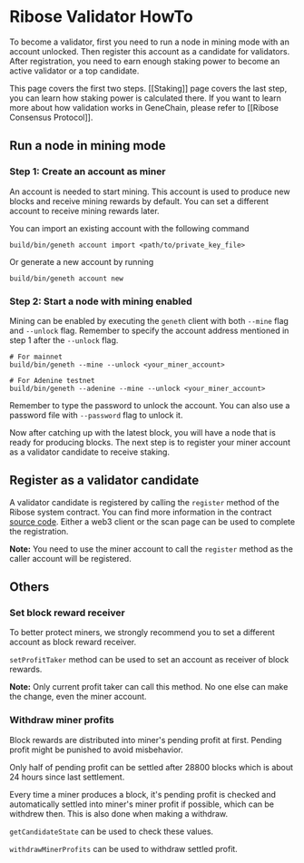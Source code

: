 # Ribose Validator HowTo

To become a validator, first you need to run a node in mining mode with an account unlocked. Then register this account as a candidate for validators. After registration, you need to earn enough staking power to become an active validator or a top candidate.

This page covers the first two steps. [[Staking]] page covers the last step, you can learn how staking power is calculated there. If you want to learn more about how validation works in GeneChain, please refer to [[Ribose Consensus Protocol]].

## Run a node in mining mode

### Step 1: Create an account as miner

An account is needed to start mining. This account is used to produce new blocks and receive mining rewards by default. You can set a different account to receive mining rewards later.

You can import an existing account with the following command

```shell
build/bin/geneth account import <path/to/private_key_file>
```

Or generate a new account by running

```shell
build/bin/geneth account new
```

### Step 2: Start a node with mining enabled

Mining can be enabled by executing the `geneth` client with both `--mine` flag and `--unlock` flag. Remember to specify the account address mentioned in step 1 after the `--unlock` flag.

```shell
# For mainnet
build/bin/geneth --mine --unlock <your_miner_account>

# For Adenine testnet
build/bin/geneth --adenine --mine --unlock <your_miner_account>
```

Remember to type the password to unlock the account. You can also use a password file with `--password` flag to unlock it.

Now after catching up with the latest block, you will have a node that is ready for producing blocks. The next step is to register your miner account as a validator candidate to receive staking.

## Register as a validator candidate

A validator candidate is registered by calling the `register` method of the Ribose system contract. You can find more information in the contract [source code](https://github.com/genechain-io/system-contract/blob/master/contracts/Ribose.sol). Either a web3 client or the scan page can be used to complete the registration.

**Note:** You need to use the miner account to call the `register` method as the caller account will be registered.

## Others

### Set block reward receiver
To better protect miners, we strongly recommend you to set a different account as block reward receiver.

`setProfitTaker` method can be used to set an account as receiver of block rewards.

**Note:** Only current profit taker can call this method. No one else can make the change, even the miner account.

### Withdraw miner profits
Block rewards are distributed into miner's pending profit at first. Pending profit might be punished to avoid misbehavior.

Only half of pending profit can be settled after 28800 blocks which is about 24 hours since last settlement.

Every time a miner produces a block, it's pending profit is checked and automatically settled into miner's miner profit if possible, which can be withdrew then. This is also done when making a withdraw.

`getCandidateState` can be used to check these values.

`withdrawMinerProfits` can be used to withdraw settled profit.